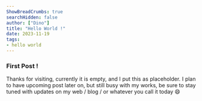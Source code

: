 ```yaml
---
ShowBreadCrumbs: true
searchHidden: false
author: ["Dino"]
title: "Hello World !"
date: 2023-11-19
tags: 
- hello world
---
```


### First Post !

<div style='text-align: justify;'>

Thanks for visiting, currently it is empty, and I put this as placeholder.
I plan to have upcoming post later on, but still busy with my works, be sure to
stay tuned with updates on my web / blog / or whatever you call it today :smile:

</div>